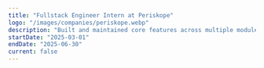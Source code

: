 ```yaml
---
title: "Fullstack Engineer Intern at Periskope"
logo: "/images/companies/periskope.webp"
description: "Built and maintained core features across multiple modules in a WhatsApp-focused SaaS platform. Developed a warmup engine simulating realistic conversations using BullMQ and Redis. Implemented automation rules, agent shift scheduling, and group analytics using ClickHouse. Migrated cron jobs to a centralized scheduler to improve performance and scalability. Collaborated with senior engineers on system design and production-readiness."
startDate: "2025-03-01"
endDate: "2025-06-30"
current: false
---
```

